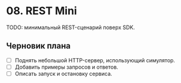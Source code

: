 # 08. REST Mini

TODO: минимальный REST-сценарий поверх SDK.

## Черновик плана

- [ ] Поднять небольшой HTTP-сервер, использующий симулятор.
- [ ] Добавить примеры запросов и ответов.
- [ ] Описать запуск и остановку сервиса.
